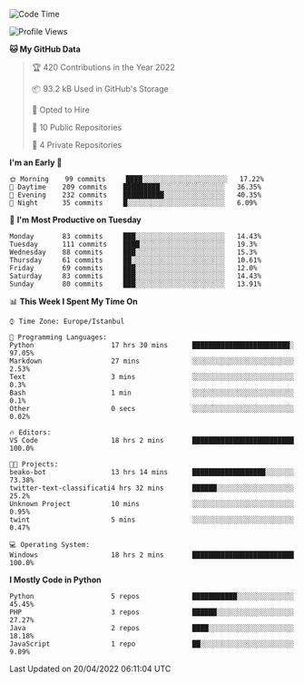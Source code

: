 <!--START_SECTION:waka-->
![Code Time](http://img.shields.io/badge/Code%20Time-171%20hrs%2013%20mins-blue)

![Profile Views](http://img.shields.io/badge/Profile%20Views-0-blue)

**🐱 My GitHub Data** 

> 🏆 420 Contributions in the Year 2022
 > 
> 📦 93.2 kB Used in GitHub's Storage 
 > 
> 💼 Opted to Hire
 > 
> 📜 10 Public Repositories 
 > 
> 🔑 4 Private Repositories  
 > 
**I'm an Early 🐤** 

```text
🌞 Morning    99 commits     ████░░░░░░░░░░░░░░░░░░░░░   17.22% 
🌆 Daytime    209 commits    █████████░░░░░░░░░░░░░░░░   36.35% 
🌃 Evening    232 commits    ██████████░░░░░░░░░░░░░░░   40.35% 
🌙 Night      35 commits     █░░░░░░░░░░░░░░░░░░░░░░░░   6.09%

```
📅 **I'm Most Productive on Tuesday** 

```text
Monday       83 commits     ███░░░░░░░░░░░░░░░░░░░░░░   14.43% 
Tuesday      111 commits    ████░░░░░░░░░░░░░░░░░░░░░   19.3% 
Wednesday    88 commits     ███░░░░░░░░░░░░░░░░░░░░░░   15.3% 
Thursday     61 commits     ██░░░░░░░░░░░░░░░░░░░░░░░   10.61% 
Friday       69 commits     ███░░░░░░░░░░░░░░░░░░░░░░   12.0% 
Saturday     83 commits     ███░░░░░░░░░░░░░░░░░░░░░░   14.43% 
Sunday       80 commits     ███░░░░░░░░░░░░░░░░░░░░░░   13.91%

```


📊 **This Week I Spent My Time On** 

```text
⌚︎ Time Zone: Europe/Istanbul

💬 Programming Languages: 
Python                   17 hrs 30 mins      ████████████████████████░   97.05% 
Markdown                 27 mins             ░░░░░░░░░░░░░░░░░░░░░░░░░   2.53% 
Text                     3 mins              ░░░░░░░░░░░░░░░░░░░░░░░░░   0.3% 
Bash                     1 min               ░░░░░░░░░░░░░░░░░░░░░░░░░   0.1% 
Other                    0 secs              ░░░░░░░░░░░░░░░░░░░░░░░░░   0.02%

🔥 Editors: 
VS Code                  18 hrs 2 mins       █████████████████████████   100.0%

🐱‍💻 Projects: 
beako-bot                13 hrs 14 mins      ██████████████████░░░░░░░   73.38% 
twitter-text-classificati4 hrs 32 mins       ██████░░░░░░░░░░░░░░░░░░░   25.2% 
Unknown Project          10 mins             ░░░░░░░░░░░░░░░░░░░░░░░░░   0.95% 
twint                    5 mins              ░░░░░░░░░░░░░░░░░░░░░░░░░   0.47%

💻 Operating System: 
Windows                  18 hrs 2 mins       █████████████████████████   100.0%

```

**I Mostly Code in Python** 

```text
Python                   5 repos             ███████████░░░░░░░░░░░░░░   45.45% 
PHP                      3 repos             ██████░░░░░░░░░░░░░░░░░░░   27.27% 
Java                     2 repos             ████░░░░░░░░░░░░░░░░░░░░░   18.18% 
JavaScript               1 repo              ██░░░░░░░░░░░░░░░░░░░░░░░   9.09%

```



 Last Updated on 20/04/2022 06:11:04 UTC
<!--END_SECTION:waka-->

<!--
**3nws/3nws** is a ✨ _special_ ✨ repository because its `README.md` (this file) appears on your GitHub profile.

Here are some ideas to get you started:

- 🔭 I’m currently working on ...
- 🌱 I’m currently learning ...
- 👯 I’m looking to collaborate on ...
- 🤔 I’m looking for help with ...
- 💬 Ask me about ...
- 📫 How to reach me: ...
- 😄 Pronouns: ...
- ⚡ Fun fact: ...
-->
